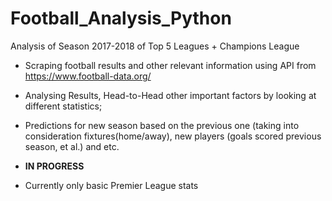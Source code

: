 # Football_Analysis_Python
Analysis of Season 2017-2018 of Top 5 Leagues + Champions League

* Scraping football results and other relevant information using API from https://www.football-data.org/

* Analysing Results, Head-to-Head other important factors by looking at different statistics;

* Predictions for new season based on the previous one (taking into consideration fixtures(home/away), new players (goals scored previous season, et al.) and etc.   
* ******IN PROGRESS******

* Currently only basic Premier League stats
 
